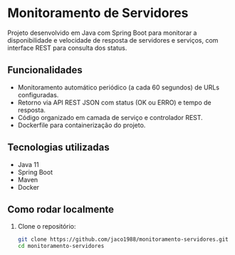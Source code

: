 # Monitoramento de Servidores

Projeto desenvolvido em Java com Spring Boot para monitorar a disponibilidade e velocidade de resposta de servidores e serviços, com interface REST para consulta dos status.

## Funcionalidades

- Monitoramento automático periódico (a cada 60 segundos) de URLs configuradas.
- Retorno via API REST JSON com status (OK ou ERRO) e tempo de resposta.
- Código organizado em camada de serviço e controlador REST.
- Dockerfile para containerização do projeto.

## Tecnologias utilizadas

- Java 11
- Spring Boot
- Maven
- Docker

## Como rodar localmente

1. Clone o repositório:
   ```bash
   git clone https://github.com/jaco1988/monitoramento-servidores.git
   cd monitoramento-servidores
